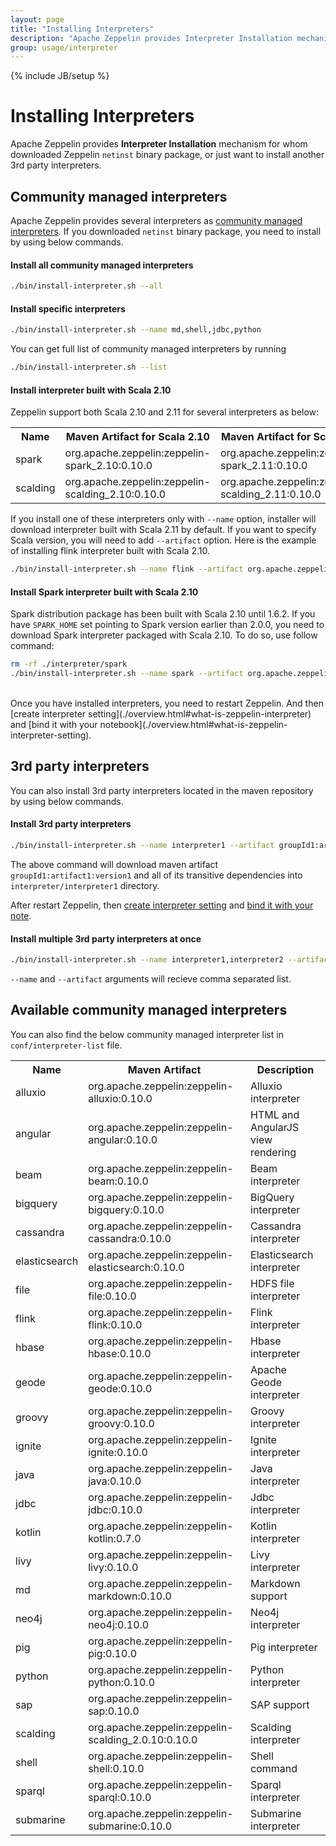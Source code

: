 ```yaml
---
layout: page
title: "Installing Interpreters"
description: "Apache Zeppelin provides Interpreter Installation mechanism for whom downloaded Zeppelin netinst binary package, or just want to install another 3rd party interpreters."
group: usage/interpreter 
---
```

<!--
Licensed under the Apache License, Version 2.0 (the "License");
you may not use this file except in compliance with the License.
You may obtain a copy of the License at

http://www.apache.org/licenses/LICENSE-2.0

Unless required by applicable law or agreed to in writing, software
distributed under the License is distributed on an "AS IS" BASIS,
WITHOUT WARRANTIES OR CONDITIONS OF ANY KIND, either express or implied.
See the License for the specific language governing permissions and
limitations under the License.
-->
{% include JB/setup %}

# Installing Interpreters 

<div id="toc"></div>

Apache Zeppelin provides **Interpreter Installation** mechanism for whom downloaded Zeppelin `netinst` binary package, or just want to install another 3rd party interpreters.

## Community managed interpreters
Apache Zeppelin provides several interpreters as [community managed interpreters](#available-community-managed-interpreters).
If you downloaded `netinst` binary package, you need to install by using below commands.

#### Install all community managed interpreters

```bash
./bin/install-interpreter.sh --all
```

#### Install specific interpreters

```bash
./bin/install-interpreter.sh --name md,shell,jdbc,python
```

You can get full list of community managed interpreters by running

```bash
./bin/install-interpreter.sh --list
```

#### Install interpreter built with Scala 2.10
Zeppelin support both Scala 2.10 and 2.11 for several interpreters as below:

<table class="table-configuration">
  <tr>
    <th>Name</th>
    <th>Maven Artifact for Scala 2.10</th>
    <th>Maven Artifact for Scala 2.11</th>
  </tr>
  <tr>
    <td>spark</td>
    <td>org.apache.zeppelin:zeppelin-spark_2.10:0.10.0</td>
    <td>org.apache.zeppelin:zeppelin-spark_2.11:0.10.0</td>
  </tr>
  <tr>
    <td>scalding</td>
    <td>org.apache.zeppelin:zeppelin-scalding_2.10:0.10.0</td>
    <td>org.apache.zeppelin:zeppelin-scalding_2.11:0.10.0</td>
  </tr>
</table>

If you install one of these interpreters only with `--name` option, installer will download interpreter built with Scala 2.11 by default. If you want to specify Scala version, you will need to add `--artifact` option. Here is the example of installing flink interpreter built with Scala 2.10.

```bash
./bin/install-interpreter.sh --name flink --artifact org.apache.zeppelin:zeppelin-scalding_2.10:0.10.0
```

#### Install Spark interpreter built with Scala 2.10

Spark distribution package has been built with Scala 2.10 until 1.6.2. If you have `SPARK_HOME` set pointing to Spark version earlier than 2.0.0, you need to download Spark interpreter packaged with Scala 2.10. To do so, use follow command:

```bash
rm -rf ./interpreter/spark
./bin/install-interpreter.sh --name spark --artifact org.apache.zeppelin:zeppelin-spark_2.10:0.10.0
```

<br />
Once you have installed interpreters, you need to restart Zeppelin. And then [create interpreter setting](./overview.html#what-is-zeppelin-interpreter) and [bind it with your notebook](./overview.html#what-is-zeppelin-interpreter-setting).


## 3rd party interpreters

You can also install 3rd party interpreters located in the maven repository by using below commands.

#### Install 3rd party interpreters

```bash
./bin/install-interpreter.sh --name interpreter1 --artifact groupId1:artifact1:version1
```

The above command will download maven artifact `groupId1:artifact1:version1` and all of its transitive dependencies into `interpreter/interpreter1` directory.

After restart Zeppelin, then [create interpreter setting](./overview.html#what-is-zeppelin-interpreter) and [bind it with your note](./overview.html#what-is-interpreter-setting).

#### Install multiple 3rd party interpreters at once

```bash
./bin/install-interpreter.sh --name interpreter1,interpreter2 --artifact groupId1:artifact1:version1,groupId2:artifact2:version2
```

`--name` and `--artifact` arguments will recieve comma separated list.

## Available community managed interpreters

You can also find the below community managed interpreter list in `conf/interpreter-list` file.
<table class="table-configuration">
  <tr>
    <th>Name</th>
    <th>Maven Artifact</th>
    <th>Description</th>
  </tr>
  <tr>
    <td>alluxio</td>
    <td>org.apache.zeppelin:zeppelin-alluxio:0.10.0</td>
    <td>Alluxio interpreter</td>
  </tr>
  <tr>
    <td>angular</td>
    <td>org.apache.zeppelin:zeppelin-angular:0.10.0</td>
    <td>HTML and AngularJS view rendering</td>
  </tr>
  <tr>
    <td>beam</td>
    <td>org.apache.zeppelin:zeppelin-beam:0.10.0</td>
    <td>Beam interpreter</td>
  </tr>
  <tr>
    <td>bigquery</td>
    <td>org.apache.zeppelin:zeppelin-bigquery:0.10.0</td>
    <td>BigQuery interpreter</td>
  </tr>
  <tr>
    <td>cassandra</td>
    <td>org.apache.zeppelin:zeppelin-cassandra:0.10.0</td>
    <td>Cassandra interpreter</td>
  </tr>
  <tr>
    <td>elasticsearch</td>
    <td>org.apache.zeppelin:zeppelin-elasticsearch:0.10.0</td>
    <td>Elasticsearch interpreter</td>
  </tr>
  <tr>
    <td>file</td>
    <td>org.apache.zeppelin:zeppelin-file:0.10.0</td>
    <td>HDFS file interpreter</td>
  </tr>
  <tr>
    <td>flink</td>
    <td>org.apache.zeppelin:zeppelin-flink:0.10.0</td>
    <td>Flink interpreter</td>
  </tr>
  <tr>
    <td>hbase</td>
    <td>org.apache.zeppelin:zeppelin-hbase:0.10.0</td>
    <td>Hbase interpreter</td>
  </tr>
  <tr>
    <td>geode</td>
    <td>org.apache.zeppelin:zeppelin-geode:0.10.0</td>
    <td>Apache Geode interpreter</td>
  </tr>
  <tr>
    <td>groovy</td>
    <td>org.apache.zeppelin:zeppelin-groovy:0.10.0</td>
    <td>Groovy interpreter</td>
  </tr>
  <tr>
    <td>ignite</td>
    <td>org.apache.zeppelin:zeppelin-ignite:0.10.0</td>
    <td>Ignite interpreter</td>
  </tr>
  <tr>
    <td>java</td>
    <td>org.apache.zeppelin:zeppelin-java:0.10.0</td>
    <td>Java interpreter</td>
  </tr>
  <tr>
    <td>jdbc</td>
    <td>org.apache.zeppelin:zeppelin-jdbc:0.10.0</td>
    <td>Jdbc interpreter</td>
  </tr>
  <tr>
    <td>kotlin</td>
    <td>org.apache.zeppelin:zeppelin-kotlin:0.7.0</td>
    <td>Kotlin interpreter</td>
  </tr>
  <tr>
    <td>livy</td>
    <td>org.apache.zeppelin:zeppelin-livy:0.10.0</td>
    <td>Livy interpreter</td>
  </tr>
  <tr>
    <td>md</td>
    <td>org.apache.zeppelin:zeppelin-markdown:0.10.0</td>
    <td>Markdown support</td>
  </tr>
  <tr>
    <td>neo4j</td>
    <td>org.apache.zeppelin:zeppelin-neo4j:0.10.0</td>
    <td>Neo4j interpreter</td>
  </tr>
  <tr>
    <td>pig</td>
    <td>org.apache.zeppelin:zeppelin-pig:0.10.0</td>
    <td>Pig interpreter</td>
  </tr>
  <tr>
    <td>python</td>
    <td>org.apache.zeppelin:zeppelin-python:0.10.0</td>
    <td>Python interpreter</td>
  </tr>
  <tr>
    <td>sap</td>
    <td>org.apache.zeppelin:zeppelin-sap:0.10.0</td>
    <td>SAP support</td>
  </tr>
  <tr>
    <td>scalding</td>
    <td>org.apache.zeppelin:zeppelin-scalding_2.0.10:0.10.0</td>
    <td>Scalding interpreter</td>
  </tr>
  <tr>
    <td>shell</td>
    <td>org.apache.zeppelin:zeppelin-shell:0.10.0</td>
    <td>Shell command</td>
  </tr>
  <tr>
    <td>sparql</td>
    <td>org.apache.zeppelin:zeppelin-sparql:0.10.0</td>
    <td>Sparql interpreter</td>
  </tr>
  <tr>
    <td>submarine</td>
    <td>org.apache.zeppelin:zeppelin-submarine:0.10.0</td>
    <td>Submarine interpreter</td>
  </tr>
</table>
